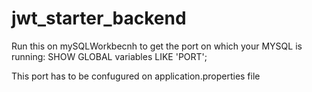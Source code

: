 # jwt_starter_backend

Run this on mySQLWorkbecnh to get the port on which your MYSQL is running:
SHOW GLOBAL variables LIKE 'PORT';

This port has to be confugured on application.properties file